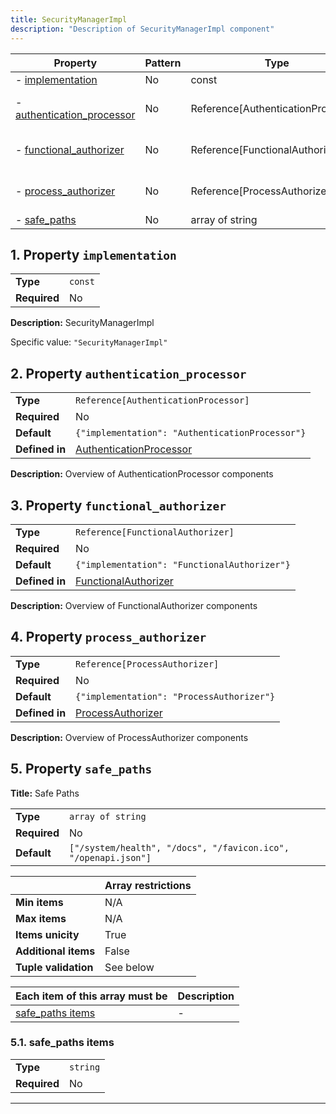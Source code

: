 ```yaml
---
title: SecurityManagerImpl
description: "Description of SecurityManagerImpl component"
---
```


| Property                                                 | Pattern | Type                               | Deprecated | Definition                                       | Title/Description                              |
| -------------------------------------------------------- | ------- | ---------------------------------- | ---------- | ------------------------------------------------ | ---------------------------------------------- |
| - [implementation](#implementation )                     | No      | const                              | No         | -                                                | SecurityManagerImpl                            |
| - [authentication_processor](#authentication_processor ) | No      | Reference[AuthenticationProcessor] | No         | In [AuthenticationProcessor](/docs/components/authenticationprocessor/overview) | Overview of AuthenticationProcessor components |
| - [functional_authorizer](#functional_authorizer )       | No      | Reference[FunctionalAuthorizer]    | No         | In [FunctionalAuthorizer](/docs/components/functionalauthorizer/overview)    | Overview of FunctionalAuthorizer components    |
| - [process_authorizer](#process_authorizer )             | No      | Reference[ProcessAuthorizer]       | No         | In [ProcessAuthorizer](/docs/components/processauthorizer/overview)       | Overview of ProcessAuthorizer components       |
| - [safe_paths](#safe_paths )                             | No      | array of string                    | No         | -                                                | Safe Paths                                     |

## <a name="implementation"></a>1. Property `implementation`

|              |         |
| ------------ | ------- |
| **Type**     | `const` |
| **Required** | No      |

**Description:** SecurityManagerImpl

Specific value: `"SecurityManagerImpl"`

## <a name="authentication_processor"></a>2. Property `authentication_processor`

|                |                                                 |
| -------------- | ----------------------------------------------- |
| **Type**       | `Reference[AuthenticationProcessor]`            |
| **Required**   | No                                              |
| **Default**    | `{"implementation": "AuthenticationProcessor"}` |
| **Defined in** | [AuthenticationProcessor](/docs/components/authenticationprocessor/overview)   |

**Description:** Overview of AuthenticationProcessor components

## <a name="functional_authorizer"></a>3. Property `functional_authorizer`

|                |                                              |
| -------------- | -------------------------------------------- |
| **Type**       | `Reference[FunctionalAuthorizer]`            |
| **Required**   | No                                           |
| **Default**    | `{"implementation": "FunctionalAuthorizer"}` |
| **Defined in** | [FunctionalAuthorizer](/docs/components/functionalauthorizer/overview)   |

**Description:** Overview of FunctionalAuthorizer components

## <a name="process_authorizer"></a>4. Property `process_authorizer`

|                |                                           |
| -------------- | ----------------------------------------- |
| **Type**       | `Reference[ProcessAuthorizer]`            |
| **Required**   | No                                        |
| **Default**    | `{"implementation": "ProcessAuthorizer"}` |
| **Defined in** | [ProcessAuthorizer](/docs/components/processauthorizer/overview)   |

**Description:** Overview of ProcessAuthorizer components

## <a name="safe_paths"></a>5. Property `safe_paths`

**Title:** Safe Paths

|              |                                                                |
| ------------ | -------------------------------------------------------------- |
| **Type**     | `array of string`                                              |
| **Required** | No                                                             |
| **Default**  | `["/system/health", "/docs", "/favicon.ico", "/openapi.json"]` |

|                      | Array restrictions |
| -------------------- | ------------------ |
| **Min items**        | N/A                |
| **Max items**        | N/A                |
| **Items unicity**    | True               |
| **Additional items** | False              |
| **Tuple validation** | See below          |

| Each item of this array must be       | Description |
| ------------------------------------- | ----------- |
| [safe_paths items](#safe_paths_items) | -           |

### <a name="autogenerated_heading_2"></a>5.1. safe_paths items

|              |          |
| ------------ | -------- |
| **Type**     | `string` |
| **Required** | No       |

----------------------------------------------------------------------------------------------------------------------------
